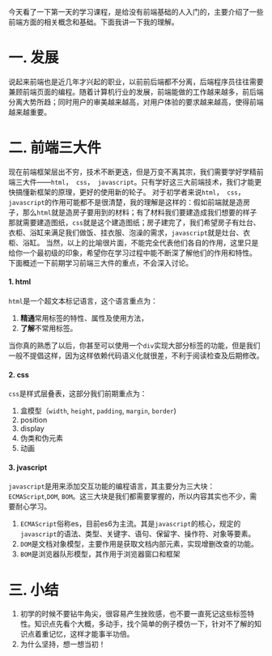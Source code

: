 今天看了一下第一天的学习课程，是给没有前端基础的人入门的，主要介绍了一些前端方面的相关概念和基础。下面我讲一下我的理解。

# 一. 发展
说起来前端也是近几年才兴起的职业，以前前后端都不分离，后端程序员往往需要兼顾前端页面的编程。随着计算机行业的发展，前端能做的工作越来越多，前后端分离大势所趋；同时用户的审美越来越高，对用户体验的要求越来越高，使得前端越来越重要。
# 二. 前端三大件
现在前端框架层出不穷，技术不断更迭，但是万变不离其宗，我们需要学好学精前端三大件——`html`，` css`，` javascript`。只有学好这三大前端技术，我们才能更快搞懂新框架的原理，更好的使用新的轮子。
对于初学者来说`html`，` css`，` javascript`的作用可能都不是很清楚，我的理解是这样的：假如前端就是造房子，那么`html`就是造房子要用到的材料；有了材料我们要建造成我们想要的样子那就需要建造图纸，`css`就是这个建造图纸；房子建完了，我们希望房子有灶台、衣柜、浴缸来满足我们做饭、挂衣服、泡澡的需求，`javascript`就是灶台、衣柜、浴缸。
当然，以上的比喻很片面，不能完全代表他们各自的作用，这里只是给你一个最初级的印象，希望你在学习过程中能不断深了解他们的作用和特性。
下面概述一下前期学习前端三大件的重点，不会深入讨论。
#### 1. html
`html`是一个超文本标记语言，这个语言重点为：
1. **精通**常用标签的特性、属性及使用方法，
2. **了解**不常用标签。

当你真的熟悉了以后，你甚至可以使用一个`div`实现大部分标签的功能，但是我们一般不提倡这样，因为这样依赖代码语义化就很差，不利于阅读检查及后期修改。
#### 2. css
`css`是样式层叠表，这部分我们前期重点为：
1. 盒模型（`width`, `height`, `padding`, `margin`, `border`)
2. position
3. display
4. 伪类和伪元素
5. 动画
#### 3. jvascript
`javascript`是用来添加交互功能的编程语言，其主要分为三大块：`ECMAScript`,`DOM`, `BOM`。这三大块是我们都需要掌握的，所以内容其实也不少，需要耐心学习。
1. `ECMAScript`俗称es，目前es6为主流。其是`javascript`的核心，规定的`javascript`的语法、类型、关键字、语句、保留字、操作符、对象等要素。
2. `DOM`是文档对象模型，主要作用是获取文档内部元素，实现增删改查的功能。
3. `BOM`是浏览器队形模型，其作用于浏览器窗口和框架
# 三. 小结
1. 初学的时候不要钻牛角尖，很容易产生挫败感，也不要一直死记这些标签特性。知识点先看个大概，多动手，找个简单的例子模仿一下，针对不了解的知识点着重记忆，这样才能事半功倍。
2. 为什么坚持，想一想当初！
